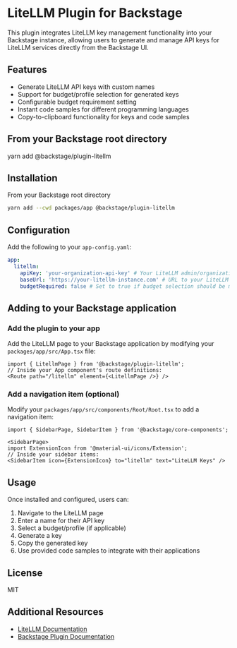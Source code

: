 # LiteLLM Plugin for Backstage

This plugin integrates LiteLLM key management functionality into your Backstage instance, allowing users to generate and manage API keys for LiteLLM services directly from the Backstage UI.

## Features

- Generate LiteLLM API keys with custom names
- Support for budget/profile selection for generated keys
- Configurable budget requirement setting
- Instant code samples for different programming languages
- Copy-to-clipboard functionality for keys and code samples

## From your Backstage root directory
yarn add @backstage/plugin-litellm

## Installation
From your Backstage root directory
```bash
yarn add --cwd packages/app @backstage/plugin-litellm
```

## Configuration

Add the following to your `app-config.yaml`:
```yaml
app:
  litellm:
    apiKey: 'your-organization-api-key' # Your LiteLLM admin/organization API key
    baseUrl: 'https://your-litellm-instance.com' # URL to your LiteLLM instance
    budgetRequired: false # Set to true if budget selection should be mandatory
```

## Adding to your Backstage application

### Add the plugin to your app

Add the LiteLLM page to your Backstage application by modifying your `packages/app/src/App.tsx` file:

```tsx
import { LitellmPage } from '@backstage/plugin-litellm';
// Inside your App component's route definitions:
<Route path="/litellm" element={<LitellmPage />} />
```

### Add a navigation item (optional)

Modify your `packages/app/src/components/Root/Root.tsx` to add a navigation item:

```tsx
import { SidebarPage, SidebarItem } from '@backstage/core-components';

<SidebarPage>
import ExtensionIcon from '@material-ui/icons/Extension';
// Inside your sidebar items:
<SidebarItem icon={ExtensionIcon} to="litellm" text="LiteLLM Keys" />
```


## Usage

Once installed and configured, users can:

1. Navigate to the LiteLLM page
2. Enter a name for their API key
3. Select a budget/profile (if applicable)
4. Generate a key
5. Copy the generated key
6. Use provided code samples to integrate with their applications

## License

MIT

## Additional Resources

- [LiteLLM Documentation](https://docs.litellm.ai/)
- [Backstage Plugin Documentation](https://backstage.io/docs/plugins/)